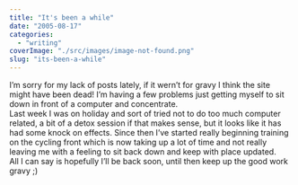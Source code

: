 ```yaml
---
title: "It's been a while"
date: "2005-08-17"
categories: 
  - "writing"
coverImage: "./src/images/image-not-found.png"
slug: "its-been-a-while"
---
```


I’m sorry for my lack of posts lately, if it wern’t for gravy I think the site might have been dead! I’m having a few problems just getting myself to sit down in front of a computer and concentrate.  
Last week I was on holiday and sort of tried not to do too much computer related, a bit of a detox session if that makes sense, but it looks like it has had some knock on effects. Since then I’ve started really beginning training on the cycling front which is now taking up a lot of time and not really leaving me with a feeling to sit back down and keep with place updated.  
All I can say is hopefully I’ll be back soon, until then keep up the good work gravy ;)
